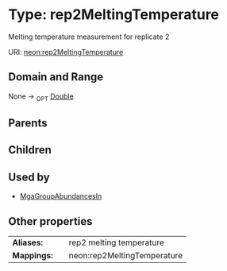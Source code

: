 
# Type: rep2MeltingTemperature


Melting temperature measurement for replicate 2

URI: [neon:rep2MeltingTemperature](https://data.neonscience.org/rep2MeltingTemperature)


## Domain and Range

None ->  <sub>OPT</sub> [Double](types/Double.md)

## Parents


## Children


## Used by

 * [MgaGroupAbundancesIn](MgaGroupAbundancesIn.md)

## Other properties

|  |  |  |
| --- | --- | --- |
| **Aliases:** | | rep2 melting temperature |
| **Mappings:** | | neon:rep2MeltingTemperature |

